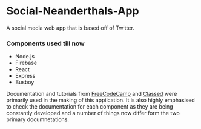 # Social-Neanderthals-App
A social media web app that is based off of Twitter.

### Components used till now
- Node.js
- Firebase
- React
- Express
- Busboy

Documentation and tutorials from [FreeCodeCamp](https://www.freecodecamp.org/learn/) and [Classed](https://www.youtube.com/channel/UC2-slOJImuSc20Drbf88qvg) were primarily used in the making of this appilcation.
It is also highly emphasised to check the documentation for each component as they are being constantly developed and a number of things now differ form the two primary documnetations.

